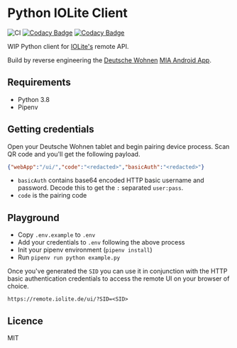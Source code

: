 # Python IOLite Client

![CI](https://github.com/inverse/python-iolite-client/workflows/CI/badge.svg)
[![Codacy Badge](https://app.codacy.com/project/badge/Grade/a38c5dbfc12247c893b4f39db4fac2b2)](https://www.codacy.com/manual/inverse/python-iolite-client?utm_source=github.com&amp;utm_medium=referral&amp;utm_content=inverse/python-iolite-client&amp;utm_campaign=Badge_Grade)
[![Codacy Badge](https://app.codacy.com/project/badge/Coverage/a38c5dbfc12247c893b4f39db4fac2b2)](https://www.codacy.com/manual/inverse/python-iolite-client?utm_source=github.com&utm_medium=referral&utm_content=inverse/python-iolite-client&utm_campaign=Badge_Coverage)

WIP Python client for [IOLite's][0] remote API.

Build by reverse engineering the [Deutsche Wohnen][2] [MIA Android App][1].

## Requirements

-   Python 3.8
-   Pipenv

## Getting credentials

Open your Deutsche Wohnen tablet and begin pairing device process. Scan QR code and you'll get the following payload.

```json
{"webApp":"/ui/","code":"<redacted>","basicAuth":"<redacted>"}
```

-   `basicAuth` contains base64 encoded HTTP basic username and password. Decode this to get the `:` separated `user:pass`.
-   `code` is the pairing code

## Playground

-   Copy `.env.example` to `.env`
-   Add your credentials to `.env` following the above process
-   Init your pipenv environment (`pipenv install`)
-   Run `pipenv run python example.py`

Once you've generated the `SID` you can use it in conjunction with the HTTP basic authentication credentials to access
the remote UI on your browser of choice.

```text
https://remote.iolite.de/ui/?SID=<SID>
```

## Licence

MIT

[0]: https://iolite.de/
[1]: https://play.google.com/store/apps/details?id=de.iolite.client.android.mia
[2]: https://deutsche-wohnen.com/
